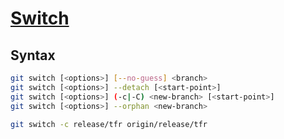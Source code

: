 # [Switch](https://git-scm.com/docs/git-switch)
## Syntax
```bash
git switch [<options>] [--no-guess] <branch>
git switch [<options>] --detach [<start-point>]
git switch [<options>] (-c|-C) <new-branch> [<start-point>]
git switch [<options>] --orphan <new-branch>
```

```bash
git switch -c release/tfr origin/release/tfr
````